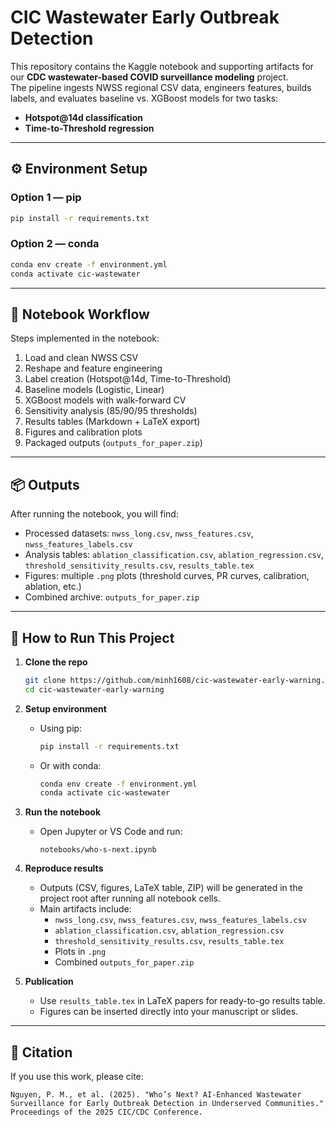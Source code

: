 # CIC Wastewater Early Outbreak Detection

This repository contains the Kaggle notebook and supporting artifacts for our **CDC wastewater-based COVID surveillance modeling** project.  
The pipeline ingests NWSS regional CSV data, engineers features, builds labels, and evaluates baseline vs. XGBoost models for two tasks:
- **Hotspot@14d classification**
- **Time-to-Threshold regression**

---

## ⚙️ Environment Setup

### Option 1 — pip
```bash
pip install -r requirements.txt
```

### Option 2 — conda
```bash
conda env create -f environment.yml
conda activate cic-wastewater
```

---

## 📑 Notebook Workflow

Steps implemented in the notebook:
1. Load and clean NWSS CSV  
2. Reshape and feature engineering  
3. Label creation (Hotspot@14d, Time-to-Threshold)  
4. Baseline models (Logistic, Linear)  
5. XGBoost models with walk-forward CV  
6. Sensitivity analysis (85/90/95 thresholds)  
7. Results tables (Markdown + LaTeX export)  
8. Figures and calibration plots  
9. Packaged outputs (`outputs_for_paper.zip`)

---

## 📦 Outputs

After running the notebook, you will find:
- Processed datasets: `nwss_long.csv`, `nwss_features.csv`, `nwss_features_labels.csv`
- Analysis tables: `ablation_classification.csv`, `ablation_regression.csv`, `threshold_sensitivity_results.csv`, `results_table.tex`
- Figures: multiple `.png` plots (threshold curves, PR curves, calibration, ablation, etc.)
- Combined archive: `outputs_for_paper.zip`

---

## 🚀 How to Run This Project

1. **Clone the repo**
   ```bash
   git clone https://github.com/minh1608/cic-wastewater-early-warning.git
   cd cic-wastewater-early-warning
   ```

2. **Setup environment**
   - Using pip:
     ```bash
     pip install -r requirements.txt
     ```
   - Or with conda:
     ```bash
     conda env create -f environment.yml
     conda activate cic-wastewater
     ```

3. **Run the notebook**
   - Open Jupyter or VS Code and run:
     ```
     notebooks/who-s-next.ipynb
     ```

4. **Reproduce results**
   - Outputs (CSV, figures, LaTeX table, ZIP) will be generated in the project root after running all notebook cells.
   - Main artifacts include:
     - `nwss_long.csv`, `nwss_features.csv`, `nwss_features_labels.csv`
     - `ablation_classification.csv`, `ablation_regression.csv`
     - `threshold_sensitivity_results.csv`, `results_table.tex`
     - Plots in `.png`
     - Combined `outputs_for_paper.zip`

5. **Publication**
   - Use `results_table.tex` in LaTeX papers for ready-to-go results table.
   - Figures can be inserted directly into your manuscript or slides.

---

## 📜 Citation

If you use this work, please cite:

```
Nguyen, P. M., et al. (2025). "Who’s Next? AI-Enhanced Wastewater Surveillance for Early Outbreak Detection in Underserved Communities."
Proceedings of the 2025 CIC/CDC Conference.
```

